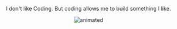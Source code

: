 <p align="center">
 I don't like Coding.
But coding allows me to build something I like. 
 </p>
<p align="center">
 
  <img src="https://media.giphy.com/media/Y073XklaFddvZkGgUZ/giphy.gif?cid=ecf05e471ij38m13vucnvwjasra7txxb6qsfv8q3f2ajhkjj&rid=giphy.gif&ct=g" alt="animated" />
</p>
